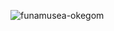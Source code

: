 
![funamusea-okegom](https://github.com/user-attachments/assets/38093f04-4388-4822-9be4-8a7ea82fc10d)
